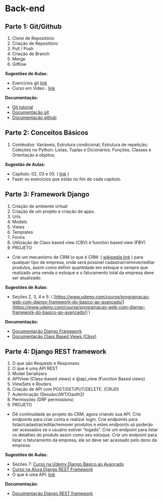 # Back-end

## **Parte 1: Git/Github**

1. Clone de Repositório 
2. Criação de Repositório 
3. Pull / Push 
4.  Criação de Branch 
5.  Merge 
6.  Gitflow

**Sugestões de Aulas:**

* Exercícios git [link](https://learngitbranching.js.org/?locale=pt_BR)
* Curso em Vídeo : [link](https://www.youtube.com/watch?v=xEKo29OWILE&list=PLHz_AreHm4dm7ZULPAmadvNhH6vk9oNZA&ab_channel=CursoemV%C3%ADdeo)

**Documentação:**
* [Git tutorial](https://www.atlassian.com/br/git/tutorials/comparing-workflows/gitflow-workflow)
* [Documentação git](https://git-scm.com/doc)
* [Documentação github](https://docs.github.com/pt)

## **Parte 2: Conceitos Básicos**
1. Contéudos: Variáveis, Estrutura condicional; Estrutura de repetição; Coleções no Python: Listas, Tuplas e Dicionários; Funções; Classes e Orientação a objetos;

**Sugestão de Aulas:**

* Capítulo: 02, 03 e 05. ( [link](https://www.datascienceacademy.com.br/course/python-fundamentos) )
* Fazer os exercícios que estão no fim de cada capitulo.

## **Parte 3: Framework Django**
1. Criação de ambiente virtual
2. Criação de um projeto e criação de apps.
3. Urls.
4. Models
5. Views
6. Templates
7. Forms
8. Utilização de Class based view (CBV) e  function based view (FBV)
9. PROJETO

- Crie um mecanismo de CRM (o que é CRM:  ( [wikipedia link](https://pt.wikipedia.org/wiki/Sistemas_de_CRM) ) para qualquer tipo de empresa, onde será possível cadastrar/remover/editar produtos, assim como definir quantidade em estoque e sempre que realizado uma venda o estoque e o faturamento total da empresa deve ser atualizado.

**Sugestões de Aulas:**

* Seções 2, 3, 4 e 5: ( [https://www.udemy.com/course/programacao-web-com-django-framework-do-basico-ao-avancado/](https://www.udemy.com/course/programacao-web-com-django-framework-do-basico-ao-avancado/) )

**Documentação:**

* [Documentação Django Framework](https://docs.djangoproject.com/en/4.1/)
* [Documentação Class Based Views (Cbvs)](https://docs.djangoproject.com/en/4.1/topics/class-based-views/)

##  **Parte 4:  Django REST framework**
1. O que são Requests e Responses 
2. O que é uma API REST
3. Model Serializers
4. APIView (Class-based views) e @api_view (Function Based views)
5. ViewSets e Routers.
6. Criação de API com POST/GET/PUT/DELETE. (CRUD)
7. Autenticação (Sessão/JWT/Oauth2)
8. Permissões (DRF permissions)
9. PROJETO
- Dê continuidade ao projeto do CRM, agora criando sua API. Crie endpoints para criar conta e realizar login. Crie endpoints para listar/cadastrar/editar/remover produtos e estes endpoints só poderão ser acessados se o usuário estiver “logado”. Crie um endpoint para listar os detalhes do produto assim como seu estoque. Crie um endpoint para listar o faturamento da empresa, ele só deve ser acessado pelo dono da empresa.

**Sugestões de Aulas:**
* Seções 7: [Curso na Udemy Django Básico ao Avançado](https://www.udemy.com/course/programacao-web-com-django-framework-do-basico-ao-avancado/)
* [Curso na Alura Django REST Framework](https://cursos.alura.com.br/course/api-django-3-rest-framework)
* O que é uma API: [link](https://www.youtube.com/watch?v=vGuqKIRWosk&ab_channel=C%C3%B3digoFonteTV)

**Documentação:**
* [Documentação Django REST framework](https://www.django-rest-framework.org/)
